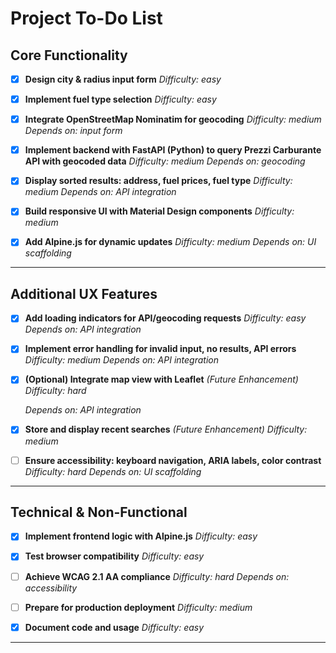 # Project To-Do List

## Core Functionality

- [x] **Design city & radius input form**
  _Difficulty: easy_

- [x] **Implement fuel type selection**
  _Difficulty: easy_

- [x] **Integrate OpenStreetMap Nominatim for geocoding**
  _Difficulty: medium_
  _Depends on: input form_

- [x] **Implement backend with FastAPI (Python) to query Prezzi Carburante API with geocoded data**
  _Difficulty: medium_
  _Depends on: geocoding_

- [x] **Display sorted results: address, fuel prices, fuel type**
  _Difficulty: medium_
  _Depends on: API integration_

- [x] **Build responsive UI with Material Design components**
  _Difficulty: medium_

- [x] **Add Alpine.js for dynamic updates**
  _Difficulty: medium_
  _Depends on: UI scaffolding_

---

## Additional UX Features

- [x] **Add loading indicators for API/geocoding requests**
  _Difficulty: easy_
  _Depends on: API integration_

- [x] **Implement error handling for invalid input, no results, API errors**
  _Difficulty: medium_
  _Depends on: API integration_

- [x] **(Optional) Integrate map view with Leaflet** _(Future Enhancement)_
  _Difficulty: hard_

  _Depends on: API integration_

- [x] **Store and display recent searches** _(Future Enhancement)_
  _Difficulty: medium_

- [ ] **Ensure accessibility: keyboard navigation, ARIA labels, color contrast**
  _Difficulty: hard_
  _Depends on: UI scaffolding_

---

## Technical & Non-Functional

- [x] **Implement frontend logic with Alpine.js**
  _Difficulty: easy_

- [x] **Test browser compatibility**
  _Difficulty: easy_

- [ ] **Achieve WCAG 2.1 AA compliance**
  _Difficulty: hard_
  _Depends on: accessibility_

- [ ] **Prepare for production deployment**
  _Difficulty: medium_

- [x] **Document code and usage**
  _Difficulty: easy_

---
